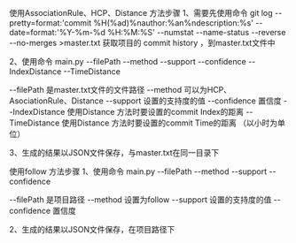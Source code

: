 使用AssociationRule、HCP、Distance 方法步骤
1、需要先使用命令
git log  --pretty=format:'commit %H(%ad)%nauthor:%an%ndescription:%s'  --date=format:'%Y-%m-%d %H:%M:%S'    --numstat  --name-status  --reverse --no-merges >master.txt
获取项目的 commit history ，到master.txt文件中


2、使用命令 main.py  --filePath --method --support --confidence --IndexDistance --TimeDistance

--filePath 是master.txt文件的文件路径
--method 可以为HCP、AsociationRule、Distance
--support 设置的支持度的值
--confidence 置信度
--IndexDistance 使用Distance 方法时要设置的commit Index的距离
--TimeDistance  使用Distance 方法时要设置的commit Time的距离 （以小时为单位）

3、生成的结果以JSON文件保存，与master.txt在同一目录下


使用follow 方法步骤
1、使用命令 main.py  --filePath --method --support --confidence 

--filePath 是项目路径
--method 设置为follow
--support 设置的支持度的值
--confidence 置信度


2、生成的结果以JSON文件保存，在项目路径下
